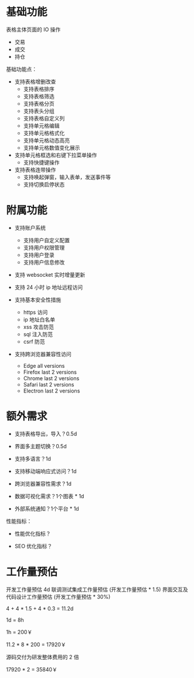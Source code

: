 # 基础功能

表格主体页面的 IO 操作

- 交易
- 成交
- 持仓

基础功能点：

- 支持表格增删改查
  - 支持表格排序
  - 支持表格筛选
  - 支持表格分页
  - 支持表头分组
  - 支持表格自定义列
  - 支持单元格编辑
  - 支持单元格格式化
  - 支持单元格动态高亮
  - 支持单元格数值变化展示
- 支持单元格框选和右键下拉菜单操作
  - 支持快捷键操作
- 支持表格连带操作
  - 支持唤起弹窗，输入表单，发送事件等
  - 支持切换启停状态

# 附属功能

- 支持账户系统
  - 支持用户自定义配置
  - 支持用户权限管理
  - 支持用户登录
  - 支持用户信息修改
- 支持 websocket 实时增量更新
- 支持 24 小时 ip 地址远程访问
- 支持基本安全性措施

  - https 访问
  - ip 地址白名单
  - xss 攻击防范
  - sql 注入防范
  - csrf 防范

- 支持跨浏览器兼容性访问

  - Edge all versions
  - Firefox last 2 versions
  - Chrome last 2 versions
  - Safari last 2 versions
  - Electron last 2 versions

# 额外需求

- 支持表格导出，导入？0.5d

- 界面多主题切换？0.5d

- 支持多语言？1d

- 支持移动端响应式访问？1d

- 跨浏览器兼容性需求？1d

- 数据可视化需求？1个图表 \* 1d

- 外部系统通知？1个平台 \* 1d

性能指标：

- 性能优化指标？

- SEO 优化指标？

# 工作量预估

开发工作量预估 4d
联调测试集成工作量预估 (开发工作量预估 \* 1.5)
界面交互及代码设计工作量预估 (开发工作量预估 \* 30%)

4 + 4 \* 1.5 + 4 \* 0.3 = 11.2d

1d = 8h

1h = 200￥

11.2 \* 8 \* 200 = 17920￥

源码交付为研发整体费用的 2 倍

17920 \* 2 = 35840￥
